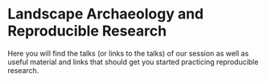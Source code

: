 # Landscape Archaeology and Reproducible Research

Here you will find the talks (or links to the talks) of our session as well as useful material and links that should get you started practicing reproducible research.
